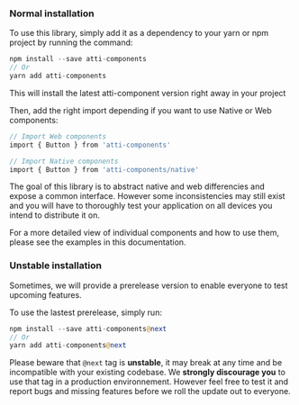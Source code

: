 ### Normal installation

To use this library, simply add it as a dependency to your yarn or npm project by running the command:

```php
npm install --save atti-components
// Or
yarn add atti-components
```

This will install the latest atti-component version right away in your project

Then, add the right import depending if you want to use Native or Web components:

```php
// Import Web components
import { Button } from 'atti-components'

// Import Native components
import { Button } from 'atti-components/native'
```

The goal of this library is to abstract native and web differencies and expose a common interface. However some inconsistencies may still exist and you will have to thoroughly test your application on all devices you intend to distribute it on.

For a more detailed view of individual components and how to use them, please see the examples in this documentation.


### Unstable installation

Sometimes, we will provide a prerelease version to enable everyone to test upcoming features.

To use the lastest prerelease, simply run: 
```php
npm install --save atti-components@next
// Or
yarn add atti-components@next
```

Please beware that `@next` tag is **unstable**, it may break at any time and be incompatible with your existing codebase.
We **strongly discourage you** to use that tag in a production environnement. However feel free to test it and report bugs and missing features before we roll the update out to everyone.
